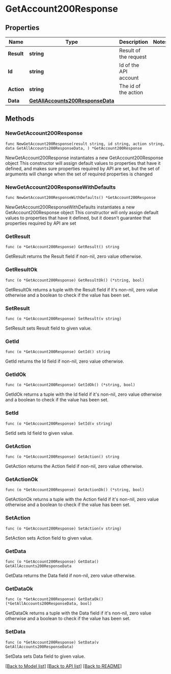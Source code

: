 # GetAccount200Response

## Properties

Name | Type | Description | Notes
------------ | ------------- | ------------- | -------------
**Result** | **string** | Result of the request | 
**Id** | **string** | Id of the API account | 
**Action** | **string** | The id of the action | 
**Data** | [**GetAllAccounts200ResponseData**](GetAllAccounts200ResponseData.md) |  | 

## Methods

### NewGetAccount200Response

`func NewGetAccount200Response(result string, id string, action string, data GetAllAccounts200ResponseData, ) *GetAccount200Response`

NewGetAccount200Response instantiates a new GetAccount200Response object
This constructor will assign default values to properties that have it defined,
and makes sure properties required by API are set, but the set of arguments
will change when the set of required properties is changed

### NewGetAccount200ResponseWithDefaults

`func NewGetAccount200ResponseWithDefaults() *GetAccount200Response`

NewGetAccount200ResponseWithDefaults instantiates a new GetAccount200Response object
This constructor will only assign default values to properties that have it defined,
but it doesn't guarantee that properties required by API are set

### GetResult

`func (o *GetAccount200Response) GetResult() string`

GetResult returns the Result field if non-nil, zero value otherwise.

### GetResultOk

`func (o *GetAccount200Response) GetResultOk() (*string, bool)`

GetResultOk returns a tuple with the Result field if it's non-nil, zero value otherwise
and a boolean to check if the value has been set.

### SetResult

`func (o *GetAccount200Response) SetResult(v string)`

SetResult sets Result field to given value.


### GetId

`func (o *GetAccount200Response) GetId() string`

GetId returns the Id field if non-nil, zero value otherwise.

### GetIdOk

`func (o *GetAccount200Response) GetIdOk() (*string, bool)`

GetIdOk returns a tuple with the Id field if it's non-nil, zero value otherwise
and a boolean to check if the value has been set.

### SetId

`func (o *GetAccount200Response) SetId(v string)`

SetId sets Id field to given value.


### GetAction

`func (o *GetAccount200Response) GetAction() string`

GetAction returns the Action field if non-nil, zero value otherwise.

### GetActionOk

`func (o *GetAccount200Response) GetActionOk() (*string, bool)`

GetActionOk returns a tuple with the Action field if it's non-nil, zero value otherwise
and a boolean to check if the value has been set.

### SetAction

`func (o *GetAccount200Response) SetAction(v string)`

SetAction sets Action field to given value.


### GetData

`func (o *GetAccount200Response) GetData() GetAllAccounts200ResponseData`

GetData returns the Data field if non-nil, zero value otherwise.

### GetDataOk

`func (o *GetAccount200Response) GetDataOk() (*GetAllAccounts200ResponseData, bool)`

GetDataOk returns a tuple with the Data field if it's non-nil, zero value otherwise
and a boolean to check if the value has been set.

### SetData

`func (o *GetAccount200Response) SetData(v GetAllAccounts200ResponseData)`

SetData sets Data field to given value.



[[Back to Model list]](../README.md#documentation-for-models) [[Back to API list]](../README.md#documentation-for-api-endpoints) [[Back to README]](../README.md)


